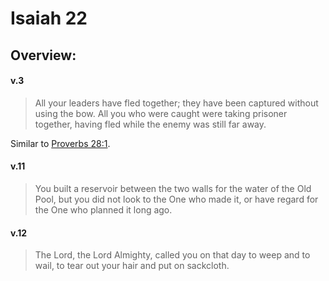 # Isaiah 22

## Overview:



#### v.3
>All your leaders have fled together; they have been captured without using the bow. All you who were caught were taking prisoner together, having fled while the enemy was still far away.

Similar to [Proverbs 28:1](Proverbs28.md#v.1).

#### v.11
>You built a reservoir between the two walls for the water of the Old Pool, but you did not look to the One who made it, or have regard for the One who planned it long ago.

#### v.12
>The Lord, the Lord Almighty, called you on that day to weep and to wail, to tear out your hair and put on sackcloth.

